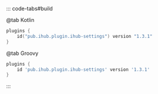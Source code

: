 ::: code-tabs#build

@tab Kotlin

```kotlin
plugins {
    id("pub.ihub.plugin.ihub-settings") version "1.3.1"
}
```

@tab Groovy

```groovy
plugins {
    id 'pub.ihub.plugin.ihub-settings' version '1.3.1'
}
```

:::